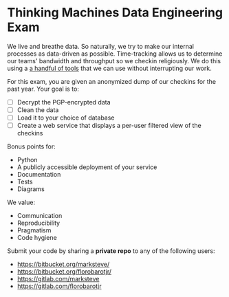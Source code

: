 # Thinking Machines Data Engineering Exam

We live and breathe data. So naturally, we try to make our internal processes as
data-driven as possible. Time-tracking allows us to determine our teams'
bandwidth and throughput so we checkin religiously. We do this using a
[a handful of tools](https://stories.thinkingmachin.es/time-tracking-dashboard/)
that we can use without interrupting our work.

For this exam, you are given an anonymized dump of our checkins for the past
year. Your goal is to:

- [ ] Decrypt the PGP-encrypted data
- [ ] Clean the data
- [ ] Load it to your choice of database
- [ ] Create a web service that displays a per-user filtered view of the checkins

Bonus points for:

- Python
- A publicly accessible deployment of your service
- Documentation
- Tests
- Diagrams

We value:

- Communication
- Reproducibility
- Pragmatism
- Code hygiene

Submit your code by sharing a __private repo__ to any of the following users:

- https://bitbucket.org/marksteve/
- https://bitbucket.org/florobarotjr/
- https://gitlab.com/marksteve
- https://gitlab.com/florobarotjr
